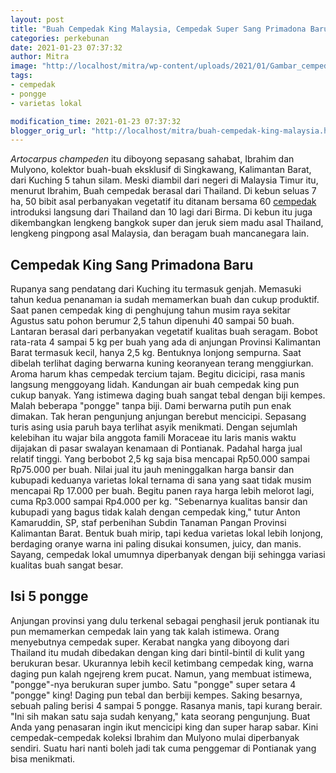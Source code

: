 ```yaml
---
layout: post
title: "Buah Cempedak King Malaysia, Cempedak Super Sang Primadona Baru"
categories: perkebunan
date: 2021-01-23 07:37:32
author: Mitra
image: "http://localhost/mitra/wp-content/uploads/2021/01/Gambar_cempedak_959x768.jpg"
tags:
- cempedak
- pongge
- varietas lokal

modification_time: 2021-01-23 07:37:32
blogger_orig_url: "http://localhost/mitra/buah-cempedak-king-malaysia.html"
---
```


<i lang="la">Artocarpus champeden</i> itu diboyong sepasang sahabat, Ibrahim dan Mulyono, kolektor buah-buah eksklusif di Singkawang, Kalimantan Barat, dari Kuching 5 tahun silam. Meski diambil dari negeri di Malaysia Timur itu, menurut Ibrahim, Buah cempedak berasal dari Thailand.
Di kebun seluas 7 ha, 50 bibit asal perbanyakan vegetatif itu ditanam bersama 60 <a href="http://127.0.0.1/mitra/topik/cempedak">cempedak</a> introduksi langsung dari Thailand dan 10 lagi dari Birma. Di kebun itu juga dikembangkan lengkeng bangkok super dan jeruk siem madu asal Thailand, lengkeng pingpong asal Malaysia, dan beragam buah mancanegara lain.
<h2 id="Buah Primadona">Cempedak King Sang Primadona Baru</h2>
Rupanya sang pendatang dari Kuching itu termasuk genjah. Memasuki tahun kedua penanaman ia sudah memamerkan buah dan cukup produktif. Saat panen cempedak king di penghujung tahun musim raya sekitar Agustus satu pohon berumur 2,5 tahun dipenuhi 40 sampai 50 buah.
Lantaran berasal dari perbanyakan vegetatif kualitas buah seragam. Bobot rata-rata 4 sampai 5 kg per buah yang ada di anjungan Provinsi Kalimantan Barat termasuk kecil, hanya 2,5 kg. Bentuknya lonjong sempurna. Saat dibelah terlihat daging berwarna kuning keoranyean terang menggiurkan. Aroma harum khas cempedak tercium tajam.
Begitu dicicipi, rasa manis langsung menggoyang lidah. Kandungan air buah cempedak king pun cukup banyak. Yang istimewa daging buah sangat tebal dengan biji kempes. Malah beberapa "pongge" tanpa biji. Dami berwarna putih pun enak dimakan. Tak heran pengunjung anjungan berebut mencicipi. Sepasang turis asing usia paruh baya terlihat asyik menikmati.
Dengan sejumlah kelebihan itu wajar bila anggota famili Moraceae itu laris manis waktu dijajakan di pasar swalayan kenamaan di Pontianak. Padahal harga jual relatif tinggi. Yang berbobot 2,5 kg saja bisa mencapai Rp50.000 sampai Rp75.000 per buah.
Nilai jual itu jauh meninggalkan harga bansir dan kubupadi keduanya varietas lokal ternama di sana yang saat tidak musim mencapai Rp 17.000 per buah. Begitu panen raya harga lebih melorot lagi, cuma Rp3.000 sampai Rp4.000 per kg.
"Sebenarnya kualitas bansir dan kubupadi yang bagus tidak kalah dengan cempedak king," tutur Anton Kamaruddin, SP, staf perbenihan Subdin Tanaman Pangan Provinsi Kalimantan Barat. Bentuk buah mirip, tapi kedua varietas lokal lebih lonjong, berdaging oranye warna ini paling disukai konsumen, juicy, dan manis. Sayang, cempedak lokal umumnya diperbanyak dengan biji sehingga variasi kualitas buah sangat besar.
<h2 id="Cuma">Isi 5 pongge</h2>
Anjungan provinsi yang dulu terkenal sebagai penghasil jeruk pontianak itu pun memamerkan cempedak lain yang tak kalah istimewa. Orang menyebutnya cempedak super. Kerabat nangka yang diboyong dari Thailand itu mudah dibedakan dengan king dari bintil-bintil di kulit yang berukuran besar.
Ukurannya lebih kecil ketimbang cempedak king, warna daging pun kalah ngejreng  krem pucat. Namun, yang membuat istimewa, "pongge"-nya berukuran super jumbo. Satu "pongge" super setara 4 "pongge" king! Daging pun tebal dan berbiji kempes. Saking besarnya, sebuah paling berisi 4 sampai 5 pongge. Rasanya manis, tapi kurang berair. "Ini sih makan satu saja sudah kenyang," kata seorang pengunjung.
Buat Anda yang penasaran ingin ikut mencicipi king dan super harap sabar. Kini cempedak-cempedak koleksi Ibrahim dan Mulyono mulai diperbanyak sendiri. Suatu hari nanti boleh jadi tak cuma penggemar di Pontianak yang bisa menikmati.

